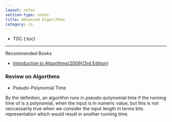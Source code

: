 ```yaml
---
layout: notes
section-type: notes
title: Advanced Algorithms
category: cs
---
```


* TOC
{:toc}
---

Recommended Books

* [Introduction to Algorithms(2009)(3rd Edition)](https://heming-zhang.github.io/course/Introduction_to_Algorithms(2009)(3rd_Edition).pdf)

### Review on Algorthms
* Pseudo-Polynomial Time

By the definition, an algorithm runs in pseudo-polynomial time if the running time of is a polynomial, when the input is in numeric value, but this is not neccessarily true when we consider the input length in terms bits representation which would result in another running time. 